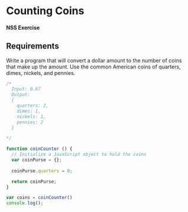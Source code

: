 # Counting Coins
#### NSS Exercise

## Requirements

Write a program that will convert a dollar amount to the number of coins that make up the amount. Use the common American coins of quarters, dimes, nickels, and pennies.

```js
/*
  Input: 0.67
  Output:
  {
    quarters: 2,
    dimes: 1,
    nickels: 1,
    pennies: 2
  }

*/

function coinCounter () {
  // Initialize a JavaScript object to hold the coins
  var coinPurse = {};
  
  coinPurse.quarters = 0;

  return coinPurse;
}

var coins = coinCounter()
console.log();
```
